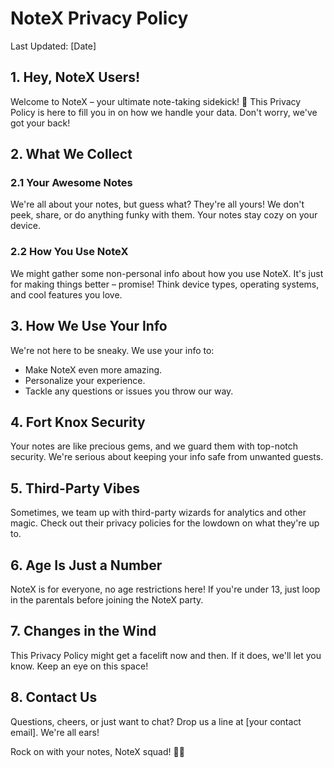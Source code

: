 # NoteX Privacy Policy

Last Updated: [Date]

## 1. Hey, NoteX Users!

Welcome to NoteX – your ultimate note-taking sidekick! 🚀 This Privacy Policy is here to fill you in on how we handle your data. Don't worry, we've got your back!

## 2. What We Collect

### 2.1 Your Awesome Notes

We're all about your notes, but guess what? They're all yours! We don't peek, share, or do anything funky with them. Your notes stay cozy on your device.

### 2.2 How You Use NoteX

We might gather some non-personal info about how you use NoteX. It's just for making things better – promise! Think device types, operating systems, and cool features you love.

## 3. How We Use Your Info

We're not here to be sneaky. We use your info to:

- Make NoteX even more amazing.
- Personalize your experience.
- Tackle any questions or issues you throw our way.

## 4. Fort Knox Security

Your notes are like precious gems, and we guard them with top-notch security. We're serious about keeping your info safe from unwanted guests.

## 5. Third-Party Vibes

Sometimes, we team up with third-party wizards for analytics and other magic. Check out their privacy policies for the lowdown on what they're up to.

## 6. Age Is Just a Number

NoteX is for everyone, no age restrictions here! If you're under 13, just loop in the parentals before joining the NoteX party.

## 7. Changes in the Wind

This Privacy Policy might get a facelift now and then. If it does, we'll let you know. Keep an eye on this space!

## 8. Contact Us

Questions, cheers, or just want to chat? Drop us a line at [your contact email]. We're all ears!

Rock on with your notes, NoteX squad! 🤘✨

